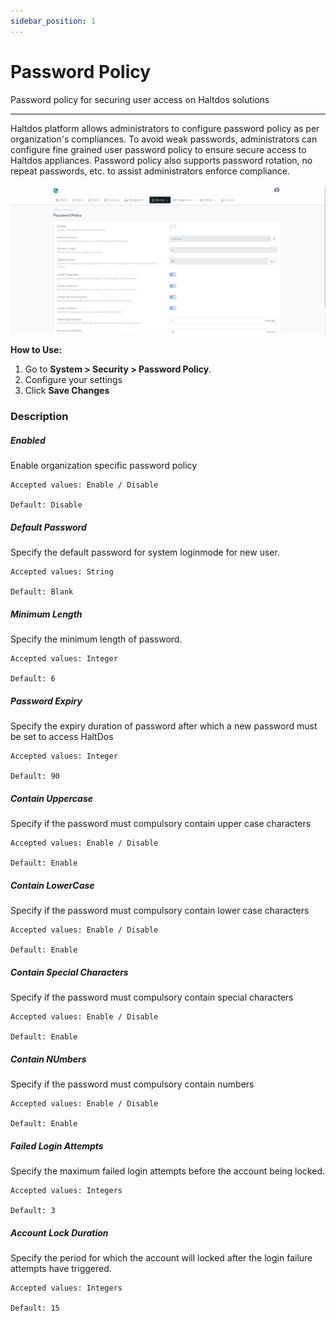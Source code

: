 ```yaml
---
sidebar_position: 1
---
```


# Password Policy

Password policy for securing user access on Haltdos solutions

---

Haltdos platform allows administrators to configure password policy as per organization's compliances. To avoid weak passwords, administrators can configure fine grained user password policy to ensure secure access to Haltdos appliances. Password policy also supports password rotation, no repeat passwords, etc. to assist administrators enforce compliance.

![password](/img/platform/v8/docs/sysPassPolicy.png)

**How to Use:**

1. Go to **System > Security > Password Policy**.
2. Configure your settings
6. Click **Save Changes**


### Description

##### **Enabled**
Enable organization specific password policy

    Accepted values: Enable / Disable

    Default: Disable 

##### **Default Password**
Specify the default password for system loginmode for new user.

    Accepted values: String

    Default: Blank 

##### **Minimum Length**
Specify the minimum length of password.

    Accepted values: Integer

    Default: 6 

##### **Password Expiry**
Specify the expiry duration of password after which a new password must be set to access HaltDos

    Accepted values: Integer

    Default: 90 

##### **Contain Uppercase**
Specify if the password must compulsory contain upper case characters

    Accepted values: Enable / Disable

    Default: Enable 

##### **Contain LowerCase**
Specify if the password must compulsory contain lower case characters

    Accepted values: Enable / Disable

    Default: Enable 

##### **Contain Special Characters**
Specify if the password must compulsory contain special characters

    Accepted values: Enable / Disable

    Default: Enable 

##### **Contain NUmbers**
Specify if the password must compulsory contain numbers	

    Accepted values: Enable / Disable

    Default: Enable 

##### **Failed Login Attempts**
Specify the maximum failed login attempts before the account being locked.

    Accepted values: Integers

    Default: 3

##### **Account Lock Duration**
Specify the period for which the account will locked after the login failure attempts have triggered.

    Accepted values: Integers

    Default: 15
 


